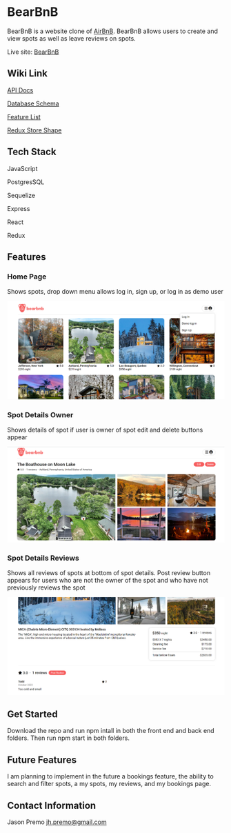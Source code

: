 # BearBnB

BearBnB is a website clone of [AirBnB](https://www.airbnb.com/). BearBnB allows users to create and view spots as well as leave reviews on spots.

Live site: [BearBnB](https://bear--bnb.herokuapp.com/)


## Wiki Link

[API Docs](https://github.com/jhpremo/bear--bnb/wiki/API-Documentation)

[Database Schema](https://github.com/jhpremo/bear--bnb/wiki/Database-Schema)

[Feature List](https://github.com/jhpremo/bear--bnb/wiki/Feature-list)

[Redux Store Shape](https://github.com/jhpremo/bear--bnb/wiki/Redux-Store-Shape)


## Tech Stack
JavaScript

PostgresSQL

Sequelize

Express

React

Redux

## Features

### Home Page
Shows spots, drop down menu allows log in, sign up, or log in as demo user

![home-page]

### Spot Details Owner
Shows details of spot if user is owner of spot edit and delete buttons appear

![spot-details]

### Spot Details Reviews
Shows all reviews of spots at bottom of spot details. Post review button appears for users who are not the owner of the spot and who have not previously reviews the spot

![reviews]

[home-page]: ./wiki-files/spots-page.png
[spot-details]: ./wiki-files/spot-details-owner.png
[reviews]: ./wiki-files/spot-details-review.png

## Get Started
Download the repo and run npm intall in both the front end and back end folders. Then run npm start in both folders.

## Future Features
I am planning to implement in the future a bookings feature, the ability to search and filter spots, a my spots, my reviews, and my bookings page.
## Contact Information

Jason Premo
jh.premo@gmail.com
